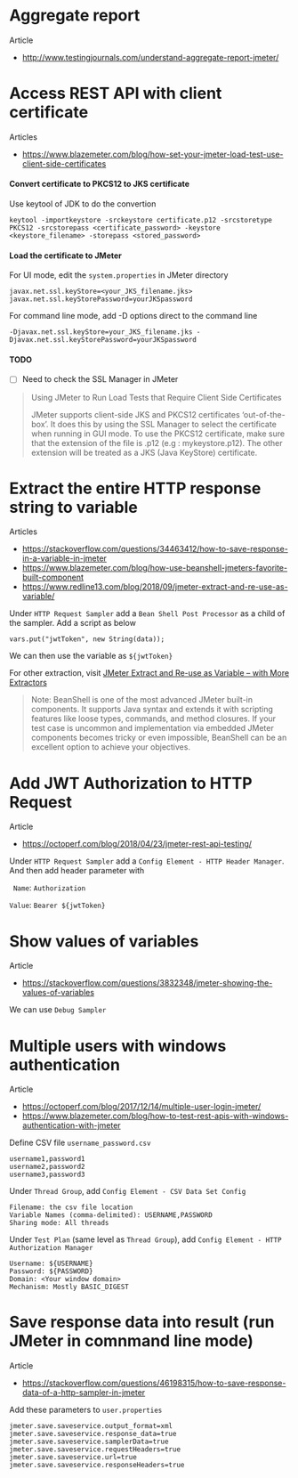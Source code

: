 # Aggregate report
Article
- http://www.testingjournals.com/understand-aggregate-report-jmeter/

# Access REST API with client certificate
Articles
- https://www.blazemeter.com/blog/how-set-your-jmeter-load-test-use-client-side-certificates

#### Convert certificate to PKCS12 to JKS certificate

Use keytool of JDK to do the convertion
```
keytool -importkeystore -srckeystore certificate.p12 -srcstoretype PKCS12 -srcstorepass <certificate_password> -keystore <keystore_filename> -storepass <stored_password>
```
#### Load the certificate to JMeter
For UI mode, edit the `system.properties` in JMeter directory
```
javax.net.ssl.keyStore=<your_JKS_filename.jks>
javax.net.ssl.keyStorePassword=yourJKSpassword
```
For command line mode, add -D options direct to the command line
```
-Djavax.net.ssl.keyStore=your_JKS_filename.jks -Djavax.net.ssl.keyStorePassword=yourJKSpassword
```

#### TODO
- [ ] Need to check the SSL Manager in JMeter
> Using JMeter to Run Load Tests that Require Client Side Certificates
>
> JMeter supports client-side JKS and PKCS12 certificates ‘out-of-the-box’. It does this by using the SSL Manager to select the certificate when running in GUI mode. To use the PKCS12 certificate, make sure that the extension of the file is .p12 (e.g : mykeystore.p12). The other extension will be treated as a JKS (Java KeyStore) certificate.

# Extract the entire HTTP response string to variable
Articles
- https://stackoverflow.com/questions/34463412/how-to-save-response-in-a-variable-in-jmeter
- https://www.blazemeter.com/blog/how-use-beanshell-jmeters-favorite-built-component
- https://www.redline13.com/blog/2018/09/jmeter-extract-and-re-use-as-variable/

Under `HTTP Request Sampler` add a `Bean Shell Post Processor` as a child of the sampler. Add a script as below
```
vars.put("jwtToken", new String(data));
```
We can then use the variable as `${jwtToken}`

For other extraction, visit [JMeter Extract and Re-use as Variable – with More Extractors](https://www.redline13.com/blog/2018/09/jmeter-extract-and-re-use-as-variable/)

> Note: BeanShell is one of the most advanced JMeter built-in components. It supports Java syntax and extends it with scripting features like loose types, commands, and method closures. If your test case is uncommon and implementation via embedded JMeter components becomes tricky or even impossible, BeanShell can be an excellent option to achieve your objectives.

# Add JWT Authorization to HTTP Request
Article
- https://octoperf.com/blog/2018/04/23/jmeter-rest-api-testing/

Under `HTTP Request Sampler` add a `Config Element - HTTP Header Manager`. And then add header parameter with

` Name`: `Authorization`

`Value`: `Bearer ${jwtToken}`

# Show values of variables
Article
- https://stackoverflow.com/questions/3832348/jmeter-showing-the-values-of-variables

We can use `Debug Sampler`

# Multiple users with windows authentication
Article
- https://octoperf.com/blog/2017/12/14/multiple-user-login-jmeter/
- https://www.blazemeter.com/blog/how-to-test-rest-apis-with-windows-authentication-with-jmeter

Define CSV file `username_password.csv`
```
username1,password1
username2,password2
username3,password3
```

Under `Thread Group`, add `Config Element - CSV Data Set Config`
```
Filename: the csv file location
Variable Names (comma-delimited): USERNAME,PASSWORD
Sharing mode: All threads
```

Under `Test Plan` (same level as `Thread Group`), add `Config Element - HTTP Authorization Manager`
```
Username: ${USERNAME}
Password: ${PASSWORD}
Domain: <Your window domain>
Mechanism: Mostly BASIC_DIGEST
```

# Save response data into result (run JMeter in comnmand line mode)
Article
- https://stackoverflow.com/questions/46198315/how-to-save-response-data-of-a-http-sampler-in-jmeter

Add these parameters to `user.properties`
```
jmeter.save.saveservice.output_format=xml
jmeter.save.saveservice.response_data=true
jmeter.save.saveservice.samplerData=true
jmeter.save.saveservice.requestHeaders=true
jmeter.save.saveservice.url=true
jmeter.save.saveservice.responseHeaders=true
```
